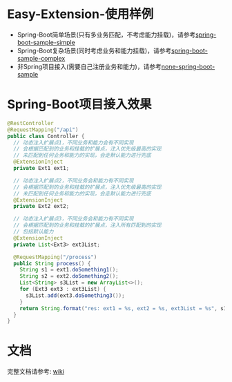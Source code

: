 # Easy-Extension-使用样例
* Spring-Boot简单场景(只有多业务匹配，不考虑能力挂载)，请参考[spring-boot-sample-simple](/spring-boot-sample-simple)
* Spring-Boot复杂场景(同时考虑业务和能力挂载)，请参考[spring-boot-sample-complex](/spring-boot-sample-complex)
* 非Spring项目接入(需要自己注册业务和能力)，请参考[none-spring-boot-sample](/none-spring-boot-sample)


# Spring-Boot项目接入效果
```java
@RestController
@RequestMapping("/api")
public class Controller {
  // 动态注入扩展点1，不同业务和能力会有不同实现
  // 会根据匹配到的业务和挂载的扩展点，注入优先级最高的实现
  // 未匹配到任何业务和能力的实现，会走默认能力进行兜底
  @ExtensionInject
  private Ext1 ext1;

  // 动态注入扩展点2，不同业务会和能力有不同实现
  // 会根据匹配到的业务和挂载的扩展点，注入优先级最高的实现
  // 未匹配到任何业务和能力的实现，会走默认能力进行兜底
  @ExtensionInject
  private Ext2 ext2;

  // 动态注入扩展点3，不同业务会和能力有不同实现
  // 会根据匹配到的业务和挂载的扩展点，注入所有匹配到的实现
  // 包括默认能力
  @ExtensionInject
  private List<Ext3> ext3List;

  @RequestMapping("/process")
  public String process() {
    String s1 = ext1.doSomething1();
    String s2 = ext2.doSomething2();
    List<String> s3List = new ArrayList<>();
    for (Ext3 ext3 : ext3List) {
      s3List.add(ext3.doSomething3());
    }
    return String.format("res: ext1 = %s, ext2 = %s, ext3List = %s", s1, s2, Arrays.toString(s3List.toArray()));
  }
}
```

# 文档
完整文档请参考: [wiki](https://github.com/xiaoshicae/easy-extension/wiki)
